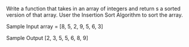 Write a function that takes in an array of integers and return s a sorted version of that array.
User the Insertion Sort Algorithm to sort the array.

Sample Input
array = [8, 5, 2, 9, 5, 6, 3]

Sample Output
[2, 3, 5, 5, 6, 8, 9]
